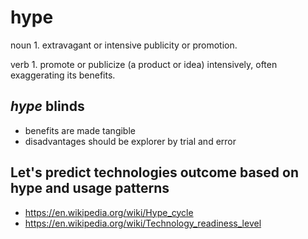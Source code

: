 # hype

noun
1.
extravagant or intensive publicity or promotion.

verb
1.
promote or publicize (a product or idea) intensively, often exaggerating its benefits.

## _hype_ blinds

- benefits are made tangible
- disadvantages should be explorer by trial and error

## Let's predict technologies outcome based on hype and usage patterns

- https://en.wikipedia.org/wiki/Hype_cycle
- https://en.wikipedia.org/wiki/Technology_readiness_level
